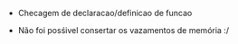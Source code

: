 - Checagem de declaracao/definicao de funcao

- Não foi posśivel consertar os vazamentos de memória :/

